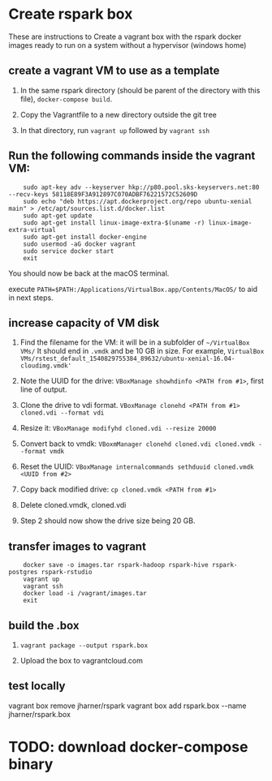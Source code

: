 # Create rspark box

These are instructions to Create a vagrant box with the rspark docker images ready to run on a system without a hypervisor (windows home)

## create a vagrant VM to use as a template

1. In the same rspark directory (should be parent of the directory with this file), `docker-compose build`.

2. Copy the Vagrantfile to a new directory outside the git tree

3. In that directory, run `vagrant up` followed by `vagrant ssh`

## Run the following commands inside the vagrant VM:

		sudo apt-key adv --keyserver hkp://p80.pool.sks-keyservers.net:80 --recv-keys 58118E89F3A912897C070ADBF76221572C52609D
		sudo echo "deb https://apt.dockerproject.org/repo ubuntu-xenial main" > /etc/apt/sources.list.d/docker.list
		sudo apt-get update
		sudo apt-get install linux-image-extra-$(uname -r) linux-image-extra-virtual
		sudo apt-get install docker-engine
		sudo usermod -aG docker vagrant
		sudo service docker start
		exit

You should now be back at the macOS terminal.

execute `PATH=$PATH:/Applications/VirtualBox.app/Contents/MacOS/` to aid in next steps.

## increase capacity of VM disk

1. Find the filename for the VM: it will be in a subfolder of `~/VirtualBox VMs/` It should end in `.vmdk` and be 10 GB in size. For example, `VirtualBox VMs/rstest_default_1540829755384_89632/ubuntu-xenial-16.04-cloudimg.vmdk'`

2. Note the UUID for the drive: `VBoxManage showhdinfo <PATH from #1>`, first line of output.

3. Clone the drive to vdi format. `VBoxManage clonehd <PATH from #1> cloned.vdi --format vdi`

4. Resize it: `VBoxManage modifyhd cloned.vdi --resize 20000`

5. Convert back to vmdk: `VBoxmManager clonehd cloned.vdi cloned.vmdk --format vmdk`

6. Reset the UUID: `VBoxManage internalcommands sethduuid cloned.vmdk <UUID from #2>`

7. Copy back modified drive: `cp cloned.vmdk <PATH from #1>`

8. Delete cloned.vmdk, cloned.vdi

9. Step 2 should now show the drive size being 20 GB.

## transfer images to vagrant

		docker save -o images.tar rspark-hadoop rspark-hive rspark-postgres rspark-rstudio
		vagrant up
		vagrant ssh
		docker load -i /vagrant/images.tar
		exit

## build the .box

1. `vagrant package --output rspark.box`
	
2. Upload the box to vagrantcloud.com

## test locally

vagrant box remove jharner/rspark
vagrant box add rspark.box --name jharner/rspark.box


# TODO: download docker-compose binary

